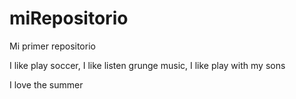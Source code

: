 # miRepositorio

Mi primer repositorio

I like play soccer, I like listen grunge music, I like play with my sons

I love the summer
